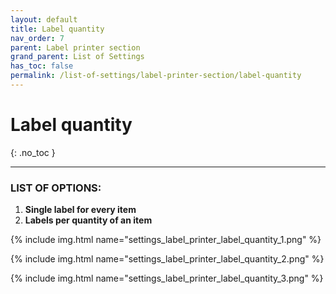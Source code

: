```yaml
---
layout: default
title: Label quantity
nav_order: 7
parent: Label printer section
grand_parent: List of Settings
has_toc: false
permalink: /list-of-settings/label-printer-section/label-quantity
---
```


# Label quantity
{: .no_toc }

---

### LIST OF OPTIONS:
1. **Single label for every item**
1. **Labels per quantity of an item**

{% include img.html name="settings_label_printer_label_quantity_1.png" %}

{% include img.html name="settings_label_printer_label_quantity_2.png" %}

{% include img.html name="settings_label_printer_label_quantity_3.png" %}

